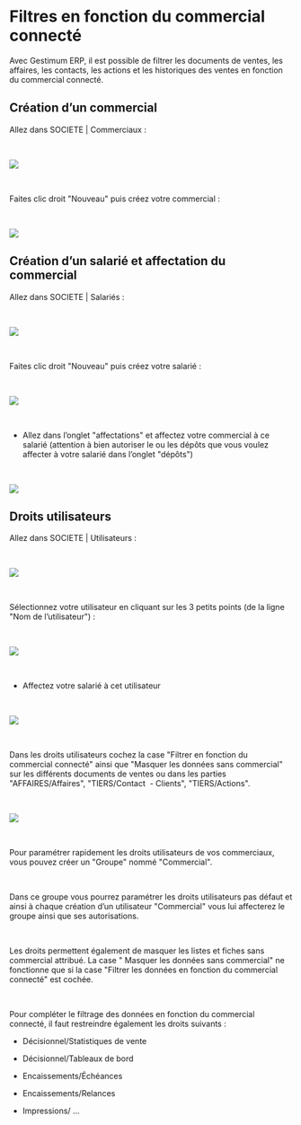 # Filtres en fonction du commercial connecté




Avec Gestimum ERP, il est possible de filtrer les documents de ventes, les affaires, les contacts, les actions et les historiques des ventes en fonction du commercial connecté.


## Création d’un commercial


Allez dans SOCIETE | Commerciaux :


 


![](../../assets/images/Commerciaux/4/Menu_commerciaux.png)


 


Faites clic droit "Nouveau" puis créez votre commercial :


 


![](../../assets/images/Commerciaux/4/Fiche_commercial.png)


## Création d’un salarié et affectation du commercial


Allez dans SOCIETE | Salariés :


 


![](../../assets/images/Commerciaux/4/Menu_Salaries.png)


 


Faites clic droit "Nouveau" puis créez votre salarié :


 


![](../../assets/images/Commerciaux/4/Fiche_salarie_onglet_general.png)


 


* Allez dans l’onglet "affectations" et affectez votre commercial à ce salarié (attention à bien autoriser le ou les dépôts que vous voulez affecter à votre salarié dans l’onglet "dépôts")


 


![](../../assets/images/Commerciaux/4/Fiche_salarie_onglet_affectation.png)


## Droits utilisateurs


Allez dans SOCIETE | Utilisateurs :


 


![](../../assets/images/Commerciaux/4/Menu_utilisateurs.png)


 


Sélectionnez votre utilisateur en cliquant sur les 3 petits points (de la ligne "Nom de l’utilisateur") :


 


![](../../assets/images/Commerciaux/4/Liste_utilisateurs.png)


 


* Affectez votre salarié à cet utilisateur


 


![](../../assets/images/Commerciaux/4/Utilisateur_affectation_salarie.png)


 


Dans les droits utilisateurs cochez la case "Filtrer en fonction du commercial connecté" ainsi que "Masquer les données sans commercial" sur les différents documents de ventes ou dans les parties "AFFAIRES/Affaires", "TIERS/Contact  - Clients", "TIERS/Actions".


 


![](../../assets/images/Commerciaux/4/Utilisateur_droit_commerciaux.png)


 


Pour paramétrer rapidement les droits utilisateurs de vos commerciaux, vous pouvez créer un "Groupe" nommé "Commercial".


 


Dans ce groupe vous pourrez paramétrer les droits utilisateurs pas défaut et ainsi à chaque création d’un utilisateur "Commercial" vous lui affecterez le groupe ainsi que ses autorisations.


 


Les droits permettent également de masquer les listes et fiches sans commercial attribué. La case " Masquer les données sans commercial" ne fonctionne que si la case "Filtrer les données en fonction du commercial connecté" est cochée.


 


Pour compléter le filtrage des données en fonction du commercial connecté, il faut restreindre également les droits suivants :


* Décisionnel/Statistiques de vente


* Décisionnel/Tableaux de bord


* Encaissements/Échéances


* Encaissements/Relances
* Impressions/ …


